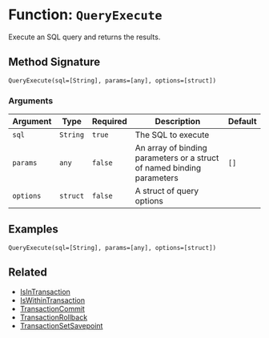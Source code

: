 [comment]: # (Note: This documentation is generated dynamically in the build process.  To modify the contents, change the javadoc on the _invoke method of the BIF class)

# Function: `QueryExecute`

Execute an SQL query and returns the results.

## Method Signature

```
QueryExecute(sql=[String], params=[any], options=[struct])
```

### Arguments


| Argument | Type | Required | Description | Default |
|----------|------|----------|-------------|---------|
| `sql` | `String` | `true` | The SQL to execute |  |
| `params` | `any` | `false` | An array of binding parameters or a struct of named binding parameters | `[]` |
| `options` | `struct` | `false` | A struct of query options |  |

## Examples

```
QueryExecute(sql=[String], params=[any], options=[struct])
```

## Related

  * [IsInTransaction](./IsInTransaction.md)
  * [IsWithinTransaction](./IsWithinTransaction.md)
  * [TransactionCommit](./TransactionCommit.md)
  * [TransactionRollback](./TransactionRollback.md)
  * [TransactionSetSavepoint](./TransactionSetSavepoint.md)
